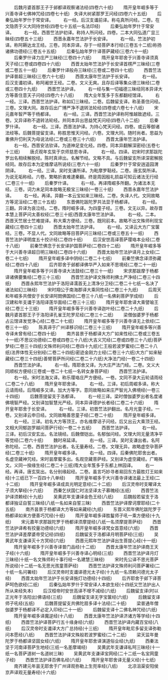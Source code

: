 <!-- { "loadSidebar": true } -->
　　后魏月婆首那王子于邺都译观察诸法经(四卷六十纸)
　　隋开皇年崛多等于兴善寺译七佛神咒经(四卷七十纸)　失译大树紧那罗王问经(四卷六十五纸)
　　后秦弘始年罗什于常安译。
　　右一经。后汉支谶前译。称屯真所问经。二卷。在文隐质于义大同持世经(四卷七十五纸一名法印经)
　　后秦弘始年罗什于常安译。
　　右一经。西晋竺法护初译。称持人所问经。四卷。二本大同弘道广显三昧经(四卷五十三纸)
　　西晋永嘉年竺法护于长安译。
　　右一经。竺法护初译。称阿耨达龙王经。三卷。同本异译。存于一经菩萨本行经(三卷五十二纸)称扬诸佛功德经(三卷五十五纸)
　　后秦弘始年罗什译菩萨藏经(三卷六十一纸)
　　后秦罗什译力庄严三昧经(三卷四十六纸)
　　隋开皇年耶舍于兴善寺译须真天子经(三卷或四卷四十六纸)
　　西晋太始年竺法护于长安译首楞严三昧经(三卷或二卷五十一纸)
　　后秦罗什译般舟三昧经(三卷或二卷四十七纸)
　　西晋竺法护译普超三昧经(三卷六十七纸)
　　西晋太康年竺法护于长安译。
　　右一经。后汉支谶初译。称阿阇世王经。二卷。文义无爽。且存后译等集众德三昧经(二卷或三卷四十九纸)
　　西晋竺法护译。
　　右一经与集一切福德三昧经同本异译大方等善住意天子问经(四卷六十八纸)
　　隋大业年笈多于东都翻经馆译。
　　右一经。三译。西晋竺法护译。称如幻三昧经。二卷。后魏留支译。称圣善住问经。三卷。文理大同。故存后出广博严净不退转法轮经(四卷或六卷七十八纸)
　　宋元嘉年智严等于杨都译。
　　右一经。三译。西晋竺法护译称阿惟越致遮经。三卷。又异译称不退转法轮经。并同本异出思益梵天问经(四卷八十二纸)
　　后秦罗什译。
　　右一经。三译。西晋法护译。为持心梵天问经。四卷。或云等御诸法经等。后魏菩提留支译。称胜思惟天问经。六卷。文理大同。随时尚者。思益为重佛升忉利天为母说法经(二卷或三卷三十六纸)
　　西晋太康年竺法护译。
　　右一经。西晋安法钦译。为道神足变化经。四卷。同本异翻解深密经(五卷七十三纸)
　　唐贞观年玄奘于京师慈恩寺译。
　　右一经。四译。初宋时求那跋陀罗出名相续解脱经。陈时真谛出。名解节经。文略不具。与后魏留支所译深密解脱经同。故存后本为定维摩诘所说经(三卷六十一纸)
　　后秦罗什于常安逍遥园渭阴译。
　　右一经。三译。吴时支谦所译。为毗摩罗鞊经。二卷。唐玄奘所译。为说无垢称经。六卷。繁略折衷难逮秦翻。终是周因殷礼损益可知云诸法无行经(二卷三十一纸)
　　后秦罗什译。
　　右一经。再译隋崛多所翻。为诸法本无经。三卷。词力未足同本故略无极宝三昧经(一卷三十纸)
　　西晋永嘉年竺法护译。
　　右一经。再译。异翻一本云宝如来三昧经。二卷。失译人代。文同故略方等泥洹经(二卷三十五纸)
　　东晋佛陀跋陀罗共法显于杨都译。
　　右一经。三翻。异译为哀泣经。二卷。隋时崛多译。为四童子经。三卷。文无以异。故存晋本慧上菩萨问太善权经(二卷三十纸)西晋太康年竺法护译。
　　右一经。二本。西晋天竺居士竺难提译。称大乘方便经。三卷。既同前本。故略不出文殊师利现宝藏经(三卷四十三纸)
　　西晋太始年竺法护译。
　　右一经。又译云大方广宝箧经。三卷。不显人代。文同故略等目菩萨问三昧经(二卷或三卷五十一纸)
　　西晋竺法护译明度五十挍计经(二卷四十纸)
　　后汉安世高译菩萨璎珞本业经(二卷十八纸)
　　前秦竺佛念于长安译护国菩萨经(二卷四十二纸)
　　隋开皇年崛多等于大兴善寺译超日明三昧经(二卷四十六纸)
　　西晋太始年竺法护译月上女经(二卷二十七纸)
　　隋开皇年崛多译中阴经(二卷二十七纸)
　　前秦竺佛念译须弥藏经(二卷四十八纸)
　　后齐耶舍于邺都译佛华严入如来不思境经(二卷二十一纸)
　　隋开皇年崛多等于兴善寺译大法鼓经(二卷三十一纸)
　　宋求那跋摩于杨都译诸佛要集经(二卷三十三纸)
　　西晋竺法护译文殊师利佛土严净经(二卷三十四纸)
　　西晋永熙年竺法护于洛阳译濡首无上清净分卫经(二卷二十七纸一名决了诸法如幻三昧经)
　　宋时翔公于南海郡译大乘同性经(二卷三十九纸)
　　后周天和年崛多共僧安于长安译阿閦佛国经(二卷三十八纸一名佛刹菩萨学成经)
　　后汉建和年支谶于洛阳译莲华面经(二卷三十三纸)
　　隋开皇年耶舍译大乘譬喻王经(二卷三十三纸)
　　隋开皇年崛多等于兴善寺译迦叶经(二卷二十九纸)
　　后魏月婆首那王子于洛阳译孔雀王陀罗尼经(二卷三十二纸)
　　梁僧伽婆罗于杨都占云馆译发觉净心经(二卷二十七纸)
　　隋开皇年崛多等于兴善寺译无上依经(二卷三十一纸)
　　陈真谛于广州译移识经(二卷三十三纸)
　　隋开皇年崛多等兴善寺译未曾有经(二卷四十纸)
　　南齐昙景于杨都译大方广如来性经(二卷或三卷五十一纸)不思议功德经(二卷或四卷三十八纸)大吉义咒经(二卷或四卷三十八纸)菩萨梦经(二卷三十四纸)文殊师利问经(二卷四十九纸)仁王般若波罗蜜经(二卷二十八纸)法界体性无分别经(二卷二十四纸)密迹金刚力士经(二卷三十六纸)大方广如来秘藏经(二卷三十四纸)善臂菩萨所问经(二卷二十六纸)大净法门经(一卷二十四纸)
　　西晋竺法护译。
　　右一经。隋耶舍又译。为大庄严法门经。二卷。文义大同顺权方便经(三卷或一卷二十七纸一名转女身菩萨经)
　　西晋竺法护译。
　　右一经。宋时法海又译。称乐璎珞庄严方便经。一卷。文同不录大云轮请雨经(二卷二十八纸)
　　隋开皇年耶舍译。
　　右一经。三译。初后周崛多译。称大云请雨经。后隋崛多又译。加大方等字。意同故略如来庄严智光入佛境经(一卷三十四纸)
　　后魏菩提留支于洛都译。
　　右一经三译。梁时僧伽婆罗出者名度诸佛境智严经。又别译加智慧光严经。同本异译德护长者经(二卷二十六纸)
　　隋开皇年耶舍于长安译。
　　右一经。三译。初晋竺法护翻出。名月光童子经。一卷。又别译云申日经。文同故略善思童子经(二卷二十纸)
　　隋开皇年崛多译。
　　右一经。三译。初名大方等顶王。亦名维摩诘子问经。后又出云大乘顶王经。文相大同郁迦罗越问菩萨行经(一卷二十五纸)
　　西晋竺法护译。
　　右一经。三译。初后汉安玄出。名法镜经。后魏僧铠出。名郁伽问经。文理大同无量清净平等觉经(二卷六十纸)
　　魏时帛延译。
　　右一经。三译。吴时支谦出者。名阿弥陀经。二卷。西晋竺法护出者。名无量寿经。二卷。文理无异。故略虚空孕菩萨经(二卷三十纸)
　　隋开皇年崛多译。
　　右一经。四译。后秦佛陀耶舍出者。名虚空藏神咒经。宋时昙摩蜜多出。名观空藏菩萨经。又别译为虚空藏经。广略殊文。义同一揆缘生经(二卷二十三纸)隋大业年笈多于东都上林园译。
　　右一经。再译。唐玄奘出。名分别缘起经。二卷。虽言巧妙寻者易回东方最胜灯王如来经(十三纸已下一百四十八单经)
　　隋开皇年崛多于大兴善寺译诸法最上王经(二十二纸)
　　隋开皇年崛多译成具光明定意经(二十二纸)
　　后汉灵帝时支曜译太子须大拏经(十六纸)
　　西秦乞伏国仁时法坚译太子慕魄经(五纸)
　　西晋竺法护译须赖经(十九纸)
　　吴黄武年支谦译金色王经(八纸)
　　后魏般若留支于洛都译独证自誓三昧经(八纸一名如来自誓三昧)
　　西晋竺法护译摩诃摩耶经(二十五纸)
　　南齐昙景于杨都译大方等如来藏经(九纸)
　　东晋义熙年佛陀跋陀罗于杨都译如来方便善巧咒经(十纸)
　　隋开皇年崛多译胜鬘师子吼一乘方便经(十九纸)
　　宋元嘉年求那跋陀罗于杨都译须摩提经(八纸一名须摩提菩萨经)
　　西晋竺法护译希有挍量功德经(六纸)
　　隋开皇年崛多译梵女首意经(六纸)
　　西晋竺法护译差摩婆帝受记经(四纸)
　　后魏留支于洛都译月明菩萨经(三纸)
　　吴黄武年支谦译灭十方冥经(六纸)
　　西晋元熙年竺法护译出生菩提心经(十一纸)
　　隋开皇年崛多于兴善寺译普门品经(十二纸)
　　西晋太康年竺法护译商王天子经(十六纸)
　　隋开皇年崛多于兴善寺译心明经(三纸)
　　西晋竺法护译月灯三昧经(十纸一名文殊师利十事行经一名建慧三昧经)
　　宋时先公译不思光菩萨所说经(十二纸一名无思光孩童菩萨经)
　　西晋竺法护译文殊师利问菩萨署经(二十纸一名问署经)
　　后汉灵帝时支谶译德光太子经(十九纸一名须赖问德光太子经)
　　西晋太始年竺法护于长安译施灯功德经(十四纸)
　　后齐耶舍于邺下译菩萨呵色欲经(二纸)
　　后秦弘始年罗什于常安译人本欲生经(十四纸又竺法护出人所从来经失本)
　　后汉桓帝时安世高译不增不减经(六纸)
　　后魏留支译(时以正光年于洛阳出)佛语经(三纸)
　　后魏留支译无字宝箧经(六纸)
　　后魏留支译师子吼经(五纸)
　　后魏菩提留支共佛陀扇多译十法经(二十纸)
　　梁普通年僧伽婆罗于杨都译不必定入印经(二十一纸)
　　后魏留支译十二佛名神咒经(六纸)
　　隋开皇年崛多译魔逆经(十八纸)
　　西晋太康年竺法护译济诸方等学经(十四纸)
　　西晋竺法护译菩萨行五十缘身经(六纸)
　　西晋竺法护译内藏百宝经(八纸)
　　后汉灵帝时支谶译大方广总持经(十三纸)
　　隋开皇年毗尼多留支译弥勒问本愿经(八纸)
　　西晋竺法护译文殊般若波罗蜜经(二十二纸)
　　梁天监年曼陀罗于杨都译坚固女经(六纸)
　　隋开皇年耶舍译演道俗业经(九纸)
　　西秦法坚于河南译菩萨生地经(三纸一名差摩竭经)
　　吴黄武年支谦译私呵三昧经(十一纸一名菩萨道树一名道树三昧)
　　吴黄武年支谦译宝网经(二十二纸一名宝网童子经)
　　西晋竺法护译百佛名经(六纸)
　　隋开皇年耶舍译无量义经(十七纸)
　　南齐建元年昙无耶舍于广州译观弥勒上生兜率经(八纸)
　　北凉沮渠安阳侯京声译观无量寿经(十六纸)
